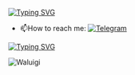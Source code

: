 [![Typing SVG](https://readme-typing-svg.herokuapp.com?font=Fira+Code&size=30&duration=2000&pause=500&color=F7F393&background=FF390000&width=435&lines=Hi!+My+name+is+Daniil;I+am+a+Unity+developer)](https://git.io/typing-svg)


- 📫How to reach me: [![Telegram](https://img.shields.io/badge/-plastfw-blue?style=flat&logo=Telegram&logoColor=white)](https://t.me/plastfw)

[![Typing SVG](https://readme-typing-svg.herokuapp.com?font=JetBrains+Mono&pause=1000&color=D9F771&repeat=false&width=435&lines=LastProjects)](https://git.io/typing-svg)

![Waluigi](https://octodex.github.com/images/spidertocat.png)
